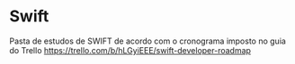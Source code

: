 # Swift

Pasta de estudos de SWIFT de acordo com o cronograma imposto no guia do Trello https://trello.com/b/hLGyiEEE/swift-developer-roadmap

